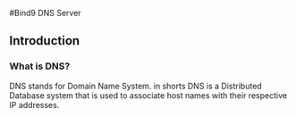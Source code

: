 #Bind9 DNS Server
## Introduction
### What is DNS?

DNS stands for Domain Name System. in shorts DNS is a Distributed Database system that is used to associate host names with their respective IP addresses.
